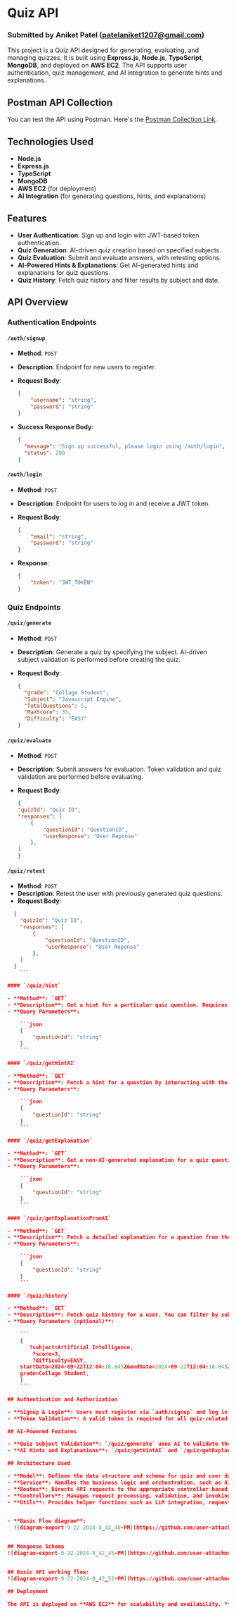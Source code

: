 # Quiz API
### Submitted by Aniket Patel (patelaniket1207@gmail.com)
This project is a Quiz API designed for generating, evaluating, and managing quizzes. It is built using **Express.js**, **Node.js**, **TypeScript**, **MongoDB**, and deployed on **AWS EC2**. The API supports user authentication, quiz management, and AI integration to generate hints and explanations.

## Postman API Collection
You can test the API using Postman. Here's the [Postman Collection Link](https://www.postman.com/science-physicist-66853210/workspace/quizzer-ai/collection/25703225-8912f530-404a-4691-a160-a833e50a3a45?action=share&creator=25703225).

## Technologies Used

- **Node.js**
- **Express.js**
- **TypeScript**
- **MongoDB**
- **AWS EC2** (for deployment)
- **AI Integration** (for generating questions, hints, and explanations)

## Features

- **User Authentication**: Sign up and login with JWT-based token authentication.
- **Quiz Generation**: AI-driven quiz creation based on specified subjects.
- **Quiz Evaluation**: Submit and evaluate answers, with retesting options.
- **AI-Powered Hints & Explanations**: Get AI-generated hints and explanations for quiz questions.
- **Quiz History**: Fetch quiz history and filter results by subject and date.

## API Overview

### Authentication Endpoints

#### `/auth/signup`

- **Method**: `POST`
- **Description**: Endpoint for new users to register.
- **Request Body**:
  ```json
  {
      "username": "string",
      "password": "string"
  }
  ```

- **Success Response Body**:
  ```json
  {
    "message": "Sign up successful, please login using /auth/login",
    "status": 200
  }
  ```

#### `/auth/login`

- **Method**: `POST`
- **Description**: Endpoint for users to log in and receive a JWT token.
- **Request Body**:

    ```json
    {
        "email": "string",
        "password": "string"
    }
    ```

- **Response**:

    ```json
    {
        "token": "JWT_TOKEN"
    }
    ```

### Quiz Endpoints

#### `/quiz/generate`

- **Method**: `POST`
- **Description**: Generate a quiz by specifying the subject. AI-driven subject validation is performed before creating the quiz.
- **Request Body**:

    ```json
   {
      "grade": "Collage Student",
      "Subject": "Javascript Engine",
      "TotalQuestions": 5,
      "MaxScore": 35,
      "Difficulty": "EASY"
    }
    ```

#### `/quiz/evaluate`

- **Method**: `POST`
- **Description**: Submit answers for evaluation. Token validation and quiz validation are performed before evaluating.
- **Request Body**:

    ```json
   {
    "quizId": "Quiz ID",
    "responses": [
        {
            "questionId": "QuestionID",
            "userResponse": "User Reponse"
        },
    ]
  }
    ```

#### `/quiz/retest`

- **Method**: `POST`
- **Description**: Retest the user with previously generated quiz questions.
- **Request Body**:

```json
  {
    "quizId": "Quiz ID",
    "responses": [
        {
            "questionId": "QuestionID",
            "userResponse": "User Reponse"
        },
    ]
  }
    ```

#### `/quiz/hint`

- **Method**: `GET`
- **Description**: Get a hint for a particular quiz question. Requires token validation.
- **Query Parameters**:

    ```json
    {
        "questionId": "string"
    }
    ```

#### `/quiz/getHintAI`

- **Method**: `GET`
- **Description**: Fetch a hint for a question by interacting with the AI. Requires token validation.
- **Query Parameters**:

    ```json
    {
        "questionId": "string"
    }
    ```

#### `/quiz/getExplanation`

- **Method**: `GET`
- **Description**: Get a non-AI-generated explanation for a quiz question.
- **Query Parameters**:

    ```json
    {
        "questionId": "string"
    }
    ```

#### `/quiz/getExplanationFromAI`

- **Method**: `GET`
- **Description**: Fetch a detailed explanation for a question from the AI model.
- **Query Parameters**:

    ```json
    {
        "questionId": "string"
    }
    ```

#### `/quiz/history`

- **Method**: `GET`
- **Description**: Fetch quiz history for a user. You can filter by subject and date range.
- **Query Parameters (optional)**:

    ```
    {
       ?subject=Artificial Intelligence,
        ?score=3,
        ?difficulty=EASY,
    startDate=2024-09-22T12:04:18.845Z&endDate=2024-09-22T12:04:18.845Z,
    grade=Collage Student,
    }
    ```

## Authentication and Authorization

- **Signup & Login**: Users must register via `auth/signup` and log in using `auth/login` to obtain a JWT token.
- **Token Validation**: A valid token is required for all quiz-related APIs except `/quiz/generate`.

## AI-Powered Features

- **Quiz Subject Validation**: `/quiz/generate` uses AI to validate the subject.
- **AI Hints and Explanations**: `/quiz/getHintAI` and `/quiz/getExplanationFromAI` use AI to generate hints and explanations for quiz questions.

## Architecture Used

- **Model**: Defines the data structure and schema for quiz and user data in MongoDB.
- **Service**: Handles the business logic and orchestration, such as AI validation and quiz generation.
- **Routes**: Directs API requests to the appropriate controller based on the route.
- **Controllers**: Manages request processing, validation, and invoking service methods.
- **Utils**: Provides helper functions such as LLM integration, request validation, and custom error handling.


- **Basic Flow diagram**:
  ![diagram-export-9-22-2024-8_42_40-PM](https://github.com/user-attachments/assets/32b65a63-b158-48f2-babe-f6f17c47520d)


## Mongoose Schema
![diagram-export-9-22-2024-8_42_45-PM](https://github.com/user-attachments/assets/47339c49-671b-4768-b4e5-48e9956357ee)


## Basic API working flow:
![diagram-export-9-22-2024-8_42_52-PM](https://github.com/user-attachments/assets/13e953a8-d78c-4c0c-b849-25e594de0d19)

## Deployment

The API is deployed on **AWS EC2** for scalability and availability. **MongoDB** is used as the database to store quiz and user-related data.

